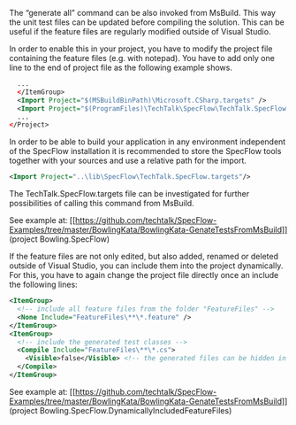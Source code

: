 The “generate all” command can be also invoked from MsBuild. This way the unit test files can be updated before compiling the solution. This can be useful if the feature files are regularly modified outside of Visual Studio.

In order to enable this in your project, you have to modify the project file containing the feature files (e.g. with notepad). You have to add only one line to the end of project file as the following example shows.

```xml
  ...
  </ItemGroup>
  <Import Project="$(MSBuildBinPath)\Microsoft.CSharp.targets" />
  <Import Project="$(ProgramFiles)\TechTalk\SpecFlow\TechTalk.SpecFlow.targets"/>
  ...
</Project>
```

In order to be able to build your application in any environment independent of the SpecFlow installation it is recommended to store the SpecFlow tools together with your sources and use a relative path for the import.

```xml
<Import Project="..\lib\SpecFlow\TechTalk.SpecFlow.targets"/>
```

The TechTalk.SpecFlow.targets file can be investigated for further possibilities of calling this command from MsBuild.

See example at: [[https://github.com/techtalk/SpecFlow-Examples/tree/master/BowlingKata/BowlingKata-GenateTestsFromMsBuild]] (project Bowling.SpecFlow)

If the feature files are not only edited, but also added, renamed or deleted outside of Visual Studio, you can include them into the project dynamically. For this, you have to again change the project file directly once an include the following lines:

```xml
<ItemGroup>
  <!-- include all feature files from the folder "FeatureFiles" -->
  <None Include="FeatureFiles\**\*.feature" /> 
</ItemGroup>
<ItemGroup>
  <!-- include the generated test classes -->
  <Compile Include="FeatureFiles\**\*.cs">
    <Visible>false</Visible> <!-- the generated files can be hidden in Visual Studio -->
  </Compile>
</ItemGroup>
```

See example at: [[https://github.com/techtalk/SpecFlow-Examples/tree/master/BowlingKata/BowlingKata-GenateTestsFromMsBuild]] (project Bowling.SpecFlow.DynamicallyIncludedFeatureFiles)

